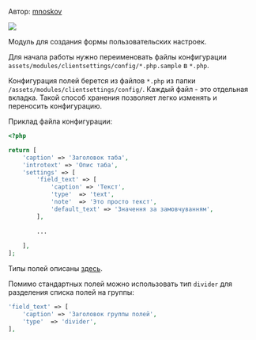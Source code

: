 Автор: <a href="https://github.com/mnoskov/clientsettings">mnoskov</a>

<img src="https://img.shields.io/badge/PHP-%3E=5.6-green.svg?php=5.6">

Модуль для создания формы пользовательских настроек.

Для начала работы нужно переименовать файлы конфигурации `assets/modules/clientsettings/config/*.php.sample` в `*.php`.

Конфигурация полей берется из файлов `*.php` из папки `/assets/modules/clientsettings/config/`. Каждый файл - это отдельная вкладка. Такой способ хранения позволяет легко изменять и переносить конфигурацию.

Приклад файла конфигурации:
```php
<?php

return [
    'caption' => 'Заголовок таба',
    'introtext' => 'Опис таба',
    'settings' => [
        'field_text' => [
            'caption' => 'Текст',
            'type'  => 'text',
            'note'  => 'Это просто текст',
            'default_text' => 'Значення за замовчуванням',
        ],
        
        ...
        
    ],
];
```

Типы полей описаны <a href="/info/terminology-2/chto_takoe_parametr.html">здесь</a>.

Помимо стандартных полей можно использовать тип `divider` для разделения списка полей на группы:
```php
'field_text' => [
    'caption' => 'Заголовок группы полей',
    'type'  => 'divider',
],
```
